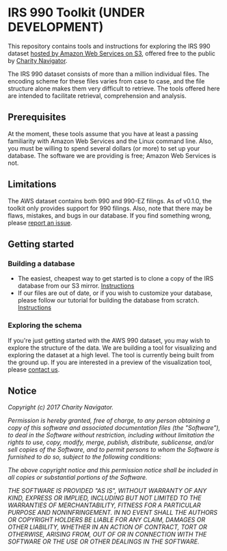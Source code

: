 # IRS 990 Toolkit (UNDER DEVELOPMENT)

This repository contains tools and instructions for exploring the IRS 990 dataset [hosted by Amazon Web Services on S3](https://aws.amazon.com/public-datasets/irs-990/), offered free to the public by [Charity Navigator](https://www.charitynavigator.org/).

The IRS 990 dataset consists of more than a million individual files. The encoding scheme for these files varies from case to case, and the file structure alone makes them very difficult to retrieve. The tools offered here are intended to facilitate retrieval, comprehension and analysis.

## Prerequisites

At the moment, these tools assume that you have at least a passing familiarity with Amazon Web Services and the Linux command line. Also, you must be willing to spend several dollars (or more) to set up your database. The software we are providing is free; Amazon Web Services is not.

## Limitations

The AWS dataset contains both 990 and 990-EZ filings. As of v0.1.0, the toolkit only provides support for 990 filings. Also, note that there may be flaws, mistakes, and bugs in our database. If you find something wrong, please [report an issue](https://github.com/CharityNavigator/irs990/issues).

## Getting started

### Building a database

 * The easiest, cheapest way to get started is to clone a copy of the IRS database from our S3 mirror. [Instructions](https://github.com/CharityNavigator/irs990/blob/master/documentation/clone_database.md)
 * If our files are out of date, or if you wish to customize your database, please follow our tutorial for building the database from scratch. [Instructions](http://placeholder/)

### Exploring the schema

If you're just getting started with the AWS 990 dataset, you may wish to explore the structure of the data. We are building a tool for visualizing and exploring the dataset at a high level. The tool is currently being built from the ground up. If you are interested in a preview of the visualization tool, please [contact us](mailto:dborenstein@charitynavigator.org).

## Notice

*Copyright (c) 2017 Charity Navigator.*

*Permission is hereby granted, free of charge, to any person obtaining a copy of this software and associated documentation files (the "Software"), to deal in the Software without restriction, including without limitation the rights to use, copy, modify, merge, publish, distribute, sublicense, and/or sell copies of the Software, and to permit persons to whom the Software is furnished to do so, subject to the following conditions:*

*The above copyright notice and this permission notice shall be included in all copies or substantial portions of the Software.*

*THE SOFTWARE IS PROVIDED "AS IS", WITHOUT WARRANTY OF ANY KIND, EXPRESS OR IMPLIED, INCLUDING BUT NOT LIMITED TO THE WARRANTIES OF MERCHANTABILITY, FITNESS FOR A PARTICULAR PURPOSE AND NONINFRINGEMENT. IN NO EVENT SHALL THE AUTHORS OR COPYRIGHT HOLDERS BE LIABLE FOR ANY CLAIM, DAMAGES OR OTHER LIABILITY, WHETHER IN AN ACTION OF CONTRACT, TORT OR OTHERWISE, ARISING FROM, OUT OF OR IN CONNECTION WITH THE SOFTWARE OR THE USE OR OTHER DEALINGS IN THE SOFTWARE.*
